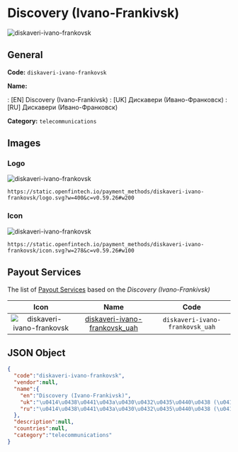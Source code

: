 
# Discovery (Ivano-Frankivsk) 
![diskaveri-ivano-frankovsk](https://static.openfintech.io/payment_methods/diskaveri-ivano-frankovsk/logo.svg?w=400&c=v0.59.26#w200)  

## General 
**Code:** `diskaveri-ivano-frankovsk` 
 
**Name:** 
 
:	[EN] Discovery (Ivano-Frankivsk) 
:	[UK] Дискавери (Ивано-Франковск) 
:	[RU] Дискавери (Ивано-Франковск) 
 
**Category:** `telecommunications` 
 

## Images 

### Logo 
![diskaveri-ivano-frankovsk](https://static.openfintech.io/payment_methods/diskaveri-ivano-frankovsk/logo.svg?w=400&c=v0.59.26#w200)  

```
https://static.openfintech.io/payment_methods/diskaveri-ivano-frankovsk/logo.svg?w=400&c=v0.59.26#w200
```  

### Icon 
![diskaveri-ivano-frankovsk](https://static.openfintech.io/payment_methods/diskaveri-ivano-frankovsk/icon.svg?w=278&c=v0.59.26#w100)  

```
https://static.openfintech.io/payment_methods/diskaveri-ivano-frankovsk/icon.svg?w=278&c=v0.59.26#w100
```  

## Payout Services 
 
The list of [Payout Services](/payout-services/) based on the _Discovery (Ivano-Frankivsk)_ 

|Icon|Name|Code| 
|:---:|:---:|:---:| 
|![diskaveri-ivano-frankovsk](https://static.openfintech.io/payout_methods/diskaveri-ivano-frankovsk/icon.svg?w=278&c=v0.59.26#w40) |[diskaveri-ivano-frankovsk_uah](/payout-services/diskaveri-ivano-frankovsk_uah/)|`diskaveri-ivano-frankovsk_uah`| 
 

## JSON Object 

```json
{
  "code":"diskaveri-ivano-frankovsk",
  "vendor":null,
  "name":{
    "en":"Discovery (Ivano-Frankivsk)",
    "uk":"\u0414\u0438\u0441\u043a\u0430\u0432\u0435\u0440\u0438 (\u0418\u0432\u0430\u043d\u043e-\u0424\u0440\u0430\u043d\u043a\u043e\u0432\u0441\u043a)",
    "ru":"\u0414\u0438\u0441\u043a\u0430\u0432\u0435\u0440\u0438 (\u0418\u0432\u0430\u043d\u043e-\u0424\u0440\u0430\u043d\u043a\u043e\u0432\u0441\u043a)"
  },
  "description":null,
  "countries":null,
  "category":"telecommunications"
}
```  
